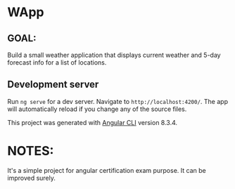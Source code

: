 # WApp
## GOAL:
Build a small weather application that displays current weather and 5-day forecast info for a list of locations.




## Development server

Run `ng serve` for a dev server. Navigate to `http://localhost:4200/`. The app will automatically reload if you change any of the source files.


This project was generated with [Angular CLI](https://github.com/angular/angular-cli) version 8.3.4.

# NOTES:
It's a simple project for angular certification exam purpose. It can be improved surely. 
